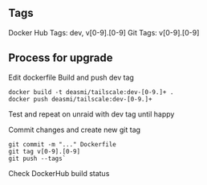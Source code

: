 Tags
----

Docker Hub Tags: dev, v[0-9].[0-9]
Git Tags: v[0-9].[0-9]

Process for upgrade
-------------------

Edit dockerfile
Build and push dev tag

~~~
docker build -t deasmi/tailscale:dev-[0-9.]+ .
docker push deasmi/tailscale:dev-[0-9.]+
~~~

Test and repeat on unraid with dev tag until happy

Commit changes and create new git tag
~~~
git commit -m "..." Dockerfile
git tag v[0-9].[0-9]
git push --tags`
~~~

Check DockerHub build status

